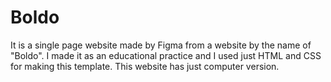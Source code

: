 # Boldo
It is a single page website made by Figma  from a website by the name of "Boldo". I made it as an educational practice and I used just HTML and CSS for making this template. This website has just computer version.
